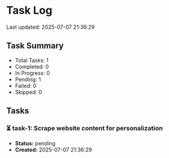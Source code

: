 # Task Log

Last updated: 2025-07-07 21:36:29

## Task Summary

- Total Tasks: 1
- Completed: 0
- In Progress: 0
- Pending: 1
- Failed: 0
- Skipped: 0

## Tasks

### ⏳ task-1: Scrape website content for personalization

- **Status:** pending
- **Created:** 2025-07-07 21:36:29

